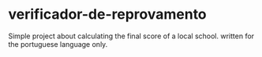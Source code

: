 # verificador-de-reprovamento
Simple project about calculating the final score of a local school.
written for the portuguese language only.